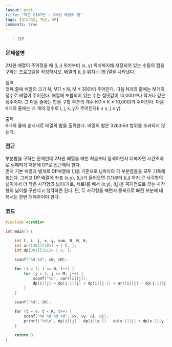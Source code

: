 ```yaml
---
layout: post
title: "백준 2167번 : 2차원 배열의 합"
tags: [알고리즘, 백준, DP]
comments: true
---
```


> DP  

### 문제설명  
2차원 배열이 주어졌을 때 (i, j) 위치부터 (x, y) 위치까지에 저장되어 있는 수들의 합을 구하는 프로그램을 작성하시오. 배열의 (i, j) 위치는 i행 j열을 나타낸다.  

입력  
첫째 줄에 배열의 크기 N, M(1 ≤ N, M ≤ 300)이 주어진다. 다음 N개의 줄에는 M개의 정수로 배열이 주어진다. 배열에 포함되어 있는 수는 절댓값이 10,000보다 작거나 같은 정수이다. 그 다음 줄에는 합을 구할 부분의 개수 K(1 ≤ K ≤ 10,000)가 주어진다. 다음 K개의 줄에는 네 개의 정수로 i, j, x, y가 주어진다(i ≤ x, j ≤ y)  

출력  
K개의 줄에 순서대로 배열의 합을 출력한다. 배열의 합은 32bit-int 범위를 초과하지 않는다.  

### 접근  
부분합을 구하는 문제인데 2차원 배열을 매번 처음부터 탐색하면서 더해가면 시간초과로 실패하기 때문에 DP로 접근해야 한다.  
먼저 기본 배열과 별개로 DP배열에 1,1을 기준으로 i,j까지의 각 부분합들을 모두 기록해 놓는다. 그리고 DP 배열에 좌표 (x,y), (i,j)가 들어오면 (1,1)부터 (i,j) 까지 큰 사각형의 넓이에서 더 작은 사각형의 넓이(가로, 세로)를 빼서 (x,y), (i,j)을 꼭지점으로 갖는 사각형의 넓이를 구한다고 생각하면 된다. 단, 두 사각형을 빼면서 중복으로 빠진 부분에 대해서는 한번 더해주어야 한다.  

### 코드  
~~~c++  
#include <cstdio>

int main() {

    int t, i, j, x, y, sum, N, M, K;
    int arr[301][301] = { 0, };
    int dp[301][301]= { 0, };

    scanf("%d %d", &N, &M);
    
    for (i = 1; i <= N; i++) {
        for (j = 1; j <= M; j++) {
            scanf("%d", &arr[i][j]);
            dp[i][j] = dp[i-1][j] + dp[i][j-1] + arr[i][j] - dp[i-1][j-1];
        }
    }
    
    scanf("%d", &K);

    for (t = 0; t < K; t++) {
        scanf("%d %d %d %d", &x, &y, &i, &j);
        printf("%d\n", dp[i][j] - dp[i][y-1] - dp[x-1][j] + dp[x-1][y-1]);
    }

    return 0;
}
~~~
